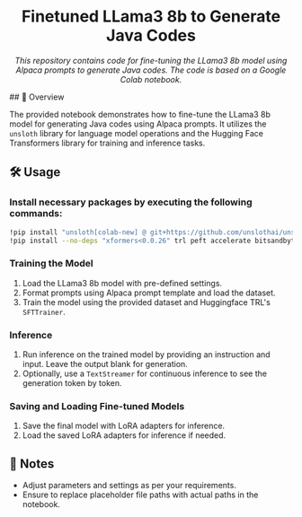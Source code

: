 <h1 align="center">Finetuned LLama3 8b to Generate Java Codes</h1>
<p align="center"><i>This repository contains code for fine-tuning the LLama3 8b model using Alpaca prompts to generate Java codes. The code is based on a Google Colab notebook.</i></p>
## 🚀 Overview

The provided notebook demonstrates how to fine-tune the LLama3 8b model for generating Java codes using Alpaca prompts. It utilizes the `unsloth` library for language model operations and the Hugging Face Transformers library for training and inference tasks.

## 🛠️ Usage

### Install necessary packages by executing the following commands:
   ```bash
   !pip install "unsloth[colab-new] @ git+https://github.com/unslothai/unsloth.git"
   !pip install --no-deps "xformers<0.0.26" trl peft accelerate bitsandbytes
   ```
### Training the Model

1. Load the LLama3 8b model with pre-defined settings.
2. Format prompts using Alpaca prompt template and load the dataset.
3. Train the model using the provided dataset and Huggingface TRL's `SFTTrainer`.

### Inference

1. Run inference on the trained model by providing an instruction and input. Leave the output blank for generation.
2. Optionally, use a `TextStreamer` for continuous inference to see the generation token by token.

### Saving and Loading Fine-tuned Models

1. Save the final model with LoRA adapters for inference.
2. Load the saved LoRA adapters for inference if needed.

## 📝 Notes

- Adjust parameters and settings as per your requirements.
- Ensure to replace placeholder file paths with actual paths in the notebook.

